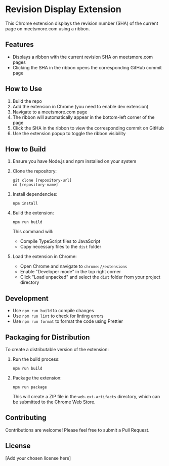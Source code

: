 # Revision Display Extension

This Chrome extension displays the revision number (SHA) of the current page on meetsmore.com using a ribbon.

## Features

- Displays a ribbon with the current revision SHA on meetsmore.com pages
- Clicking the SHA in the ribbon opens the corresponding GitHub commit page

## How to Use

1. Build the repo
2. Add the extension in Chrome (you need to enable dev extension)
3. Navigate to a meetsmore.com page
4. The ribbon will automatically appear in the bottom-left corner of the page
5. Click the SHA in the ribbon to view the corresponding commit on GitHub
6. Use the extension popup to toggle the ribbon visibility

## How to Build

1. Ensure you have Node.js and npm installed on your system

2. Clone the repository:
   ```
   git clone [repository-url]
   cd [repository-name]
   ```

3. Install dependencies:
   ```
   npm install
   ```

4. Build the extension:
   ```
   npm run build
   ```

   This command will:
   - Compile TypeScript files to JavaScript
   - Copy necessary files to the `dist` folder

5. Load the extension in Chrome:
   - Open Chrome and navigate to `chrome://extensions`
   - Enable "Developer mode" in the top right corner
   - Click "Load unpacked" and select the `dist` folder from your project directory

## Development

- Use `npm run build` to compile changes
- Use `npm run lint` to check for linting errors
- Use `npm run format` to format the code using Prettier

## Packaging for Distribution

To create a distributable version of the extension:

1. Run the build process:
   ```
   npm run build
   ```

2. Package the extension:
   ```
   npm run package
   ```

   This will create a ZIP file in the `web-ext-artifacts` directory, which can be submitted to the Chrome Web Store.

## Contributing

Contributions are welcome! Please feel free to submit a Pull Request.

## License

[Add your chosen license here]